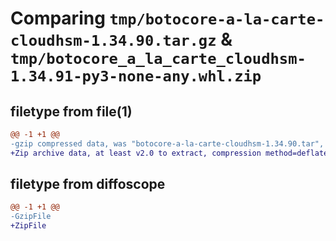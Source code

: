 # Comparing `tmp/botocore-a-la-carte-cloudhsm-1.34.90.tar.gz` & `tmp/botocore_a_la_carte_cloudhsm-1.34.91-py3-none-any.whl.zip`

## filetype from file(1)

```diff
@@ -1 +1 @@
-gzip compressed data, was "botocore-a-la-carte-cloudhsm-1.34.90.tar", last modified: Wed Apr 24 01:02:01 2024, max compression
+Zip archive data, at least v2.0 to extract, compression method=deflate
```

## filetype from diffoscope

```diff
@@ -1 +1 @@
-GzipFile
+ZipFile
```

